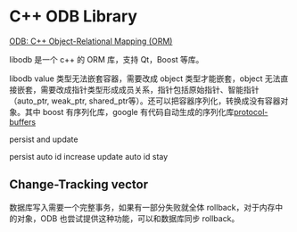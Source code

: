 C++ ODB Library
===============

[ODB: C++ Object-Relational Mapping (ORM)](http://www.codesynthesis.com/products/odb/)

libodb 是一个 c++ 的 ORM 库，支持 Qt，Boost 等库。

libodb value 类型无法嵌套容器，需要改成 object 类型才能嵌套，object 无法直接嵌套，需要改成指针类型形成成员关系，指针包括原始指针、智能指针（auto_ptr, weak_ptr, shared_ptr等）。还可以把容器序列化，转换成没有容器对象。其中 boost 有序列化库，google 有代码自动生成的序列化库[protocol-buffers](https://developers.google.com/protocol-buffers/docs/overview)


persist and update

persist auto id increase
update auto id stay

## Change-Tracking vector
数据库写入需要一个完整事务，如果有一部分失败就全体 rollback，对于内存中的对象，ODB 也尝试提供这种功能，可以和数据库同步 rollback。


